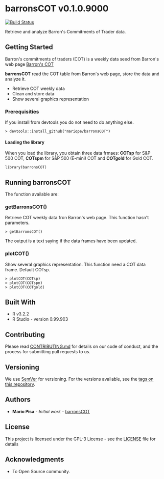 # barronsCOT v0.1.0.9000

[![Build Status](https://travis-ci.org/mariope/barronsCOT.png?branch=master)](https://travis-ci.org/mariope/barronsCOT)

Retrieve and analyze Barron's Commitments of Trader data.

## Getting Started

Barron's commitments of traders (COT) is a weekly data seed from Barron's web page
[Barron's COT ](http://www.barrons.com/public/page/9_0210-traderscommitments.html)

**barronsCOT** read the COT table from Barron's web page, store the data and analyze it.

- Retrieve COT weekly data
- Clean and store data
- Show several graphics representation

### Prerequisities

If you install from devtools you do not need to do anything else.

```
> devtools::install_github("mariope/barronsCOT")
```

#### Loading the library

When you load the library, you obtain three data frmaes: **COTsp** for S&P 500 COT, 
**COTspm** for S&P 500 (E-mini) COT and **COTgold** for Gold COT.

```
library(barronsCOT)
```

## Running barronsCOT

The function available are:

### getBarronsCOT()

Retrieve COT weekly data fron Barron's web page.
This function hasn't parameters.

```
> getBarronsCOT()
```
The output is a text saying if the data frames have been updated.

### plotCOT()

Show several graphics representation.
This function need a COT data frame. Default COTsp.

```
> plotCOT(COTsp)
> plotCOT(COTspm)
> plotCOT(COTgold)
```

## Built With

* R v3.2.2
* R Studio - version 0.99.903

## Contributing

Please read [CONTRIBUTING.md](CONTRIBUTING.md) for details on our code of conduct, and the process for submitting pull requests to us.

## Versioning

We use [SemVer](http://semver.org/) for versioning. For the versions available, see the [tags on this repository](https://github.com/mariope/barronsCOT/tags). 

## Authors

* **Mario Pisa** - *Initial work* - [barronsCOT](https://github.com/mariope/barronsCOT)

## License

This project is licensed under the GPL-3 License - see the [LICENSE](LICENSE) file for details

## Acknowledgments

* To Open Source community.

